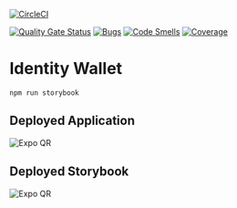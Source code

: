 [![CircleCI](https://circleci.com/gh/Open-Attestation/identity-wallet.svg?style=svg)](https://circleci.com/gh/Open-Attestation/identity-wallet)

[![Quality Gate Status](https://sonarcloud.io/api/project_badges/measure?project=Open-Attestation_identity-wallet&metric=alert_status)](https://sonarcloud.io/dashboard?id=Open-Attestation_identity-wallet) [![Bugs](https://sonarcloud.io/api/project_badges/measure?project=Open-Attestation_identity-wallet&metric=bugs)](https://sonarcloud.io/dashboard?id=Open-Attestation_identity-wallet) [![Code Smells](https://sonarcloud.io/api/project_badges/measure?project=Open-Attestation_identity-wallet&metric=code_smells)](https://sonarcloud.io/dashboard?id=Open-Attestation_identity-wallet) [![Coverage](https://sonarcloud.io/api/project_badges/measure?project=Open-Attestation_identity-wallet&metric=coverage)](https://sonarcloud.io/dashboard?id=Open-Attestation_identity-wallet)

# Identity Wallet

```
npm run storybook
```

## Deployed Application
![Expo QR](https://api.qrserver.com/v1/create-qr-code/?size=250x250&data=exp://exp.host/@dlt/identitywallet)

## Deployed Storybook
![Expo QR](https://api.qrserver.com/v1/create-qr-code/?size=250x250&data=exp://exp.host/@dlt/identitywallet?release-channel=storybook-default)

